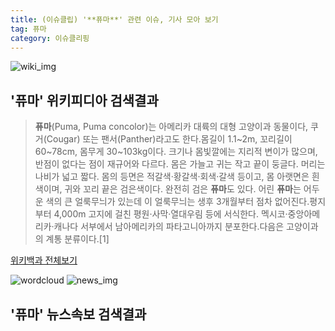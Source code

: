 ```yaml
---
title: (이슈클립) '**퓨마**' 관련 이슈, 기사 모아 보기
tag: 퓨마
category: 이슈클리핑
---
```

![wiki_img](https://user-images.githubusercontent.com/42597476/44503234-41136a80-a6d0-11e8-9071-6fc6418eafe4.png)
## **'**퓨마**'** 위키피디아 검색결과
>**퓨마**(Puma, Puma concolor)는 아메리카 대륙의 대형 고양이과 동물이다, 쿠거(Cougar) 또는 팬서(Panther)라고도 한다.몸길이 1.1~2m, 꼬리길이 60~78cm, 몸무게 30~103kg이다. 크기나 몸빛깔에는 지리적 변이가 많으며, 반점이 없다는 점이 재규어와 다르다. 몸은 가늘고 귀는 작고 끝이 둥글다. 머리는 나비가 넓고 짧다. 몸의 등면은 적갈색·황갈색·회색·갈색 등이고, 몸 아랫면은 흰색이며, 귀와 꼬리 끝은 검은색이다. 완전히 검은 **퓨마**도 있다. 어린 **퓨마**는 어두운 색의 큰 얼룩무늬가 있는데 이 얼룩무늬는 생후 3개월부터 점차 없어진다.평지부터 4,000m 고지에 걸친 평원·사막·열대우림 등에 서식한다. 멕시코·중앙아메리카·캐나다 서부에서 남아메리카의 파타고니아까지 분포한다.다음은 고양이과의 계통 분류이다.[1]

<a href="https://ko.wikipedia.org/wiki/퓨마" target="_blank">위키백과 전체보기</a>

![wordcloud](https://s3.ap-northeast-2.amazonaws.com/lyrics101-wordcloud/2018-09-19-1537293312.png)
![news_img](https://user-images.githubusercontent.com/42597476/44507050-1206f400-a6e4-11e8-8d98-7ffbfebb353f.png)
## **'**퓨마**'** 뉴스속보 검색결과

